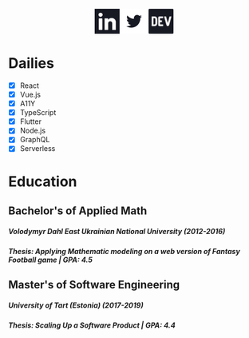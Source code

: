 <p align="center">
<a href="https://www.linkedin.com/in/lexswed/"><img src="static/linkedin.svg" height="50px"/></a>
<a href="https://twitter.com/lexswed"><img src="static/twitter.svg" height="50px"/></a>
<a href="https://dev.to/lexswed"><img src="static/devto.svg" height="50px"/></a>
</p>

# Dailies

- [x] React
- [x] Vue.js
- [x] A11Y
- [x] TypeScript
- [x] Flutter
- [x] Node.js
- [x] GraphQL
- [x] Serverless

# Education

## Bachelor's of Applied Math

##### Volodymyr Dahl East Ukrainian National University (2012-2016)

##### Thesis: Applying Mathematic modeling on a web version of Fantasy Football game | GPA: 4.5

## Master's of Software Engineering

##### University of Tart (Estonia) (2017-2019)

##### Thesis: Scaling Up a Software Product | GPA: 4.4
